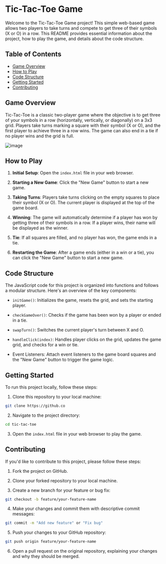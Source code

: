 # Tic-Tac-Toe Game

Welcome to the Tic-Tac-Toe Game project! This simple web-based game allows two players to take turns and compete to get three of their symbols (X or O) in a row. This README provides essential information about the project, how to play the game, and details about the code structure.

## Table of Contents
- [Game Overview](#game-overview)
- [How to Play](#how-to-play)
- [Code Structure](#code-structure)
- [Getting Started](#getting-started)
- [Contributing](#contributing)


## Game Overview

Tic-Tac-Toe is a classic two-player game where the objective is to get three of your symbols in a row (horizontally, vertically, or diagonally) on a 3x3 grid. Players take turns marking a square with their symbol (X or O), and the first player to achieve three in a row wins. The game can also end in a tie if no player wins and the grid is full.

![image](https://github.com/yashsarode45/Tik-Tac-Toe/assets/65209607/069b1dd1-a303-4e97-8ccc-c166e00fb276)


## How to Play

1. **Initial Setup**: Open the `index.html` file in your web browser.

2. **Starting a New Game**: Click the "New Game" button to start a new game.

3. **Taking Turns**: Players take turns clicking on the empty squares to place their symbol (X or O). The current player is displayed at the top of the game board.

4. **Winning**: The game will automatically determine if a player has won by getting three of their symbols in a row. If a player wins, their name will be displayed as the winner.

5. **Tie**: If all squares are filled, and no player has won, the game ends in a tie.

6. **Restarting the Game**: After a game ends (either in a win or a tie), you can click the "New Game" button to start a new game.

## Code Structure

The JavaScript code for this project is organized into functions and follows a modular structure. Here's an overview of the key components:

- `initGame()`: Initializes the game, resets the grid, and sets the starting player.

- `checkGameOver()`: Checks if the game has been won by a player or ended in a tie.

- `swapTurn()`: Switches the current player's turn between X and O.

- `handleClick(index)`: Handles player clicks on the grid, updates the game grid, and checks for a win or tie.

- Event Listeners: Attach event listeners to the game board squares and the "New Game" button to trigger the game logic.

## Getting Started

To run this project locally, follow these steps:

1. Clone this repository to your local machine:
```sh
git clone https://github.co
```

2. Navigate to the project directory:
```sh
cd tic-tac-toe
```

3. Open the `index.html` file in your web browser to play the game.

## Contributing

If you'd like to contribute to this project, please follow these steps:

1. Fork the project on GitHub.

2. Clone your forked repository to your local machine.

3. Create a new branch for your feature or bug fix:
```sh
git checkout -b feature/your-feature-name
```

4. Make your changes and commit them with descriptive commit messages:
```sh
git commit -m "Add new feature" or "Fix bug"
```

5. Push your changes to your GitHub repository:
```sh
git push origin feature/your-feature-name
```

6. Open a pull request on the original repository, explaining your changes and why they should be merged.

